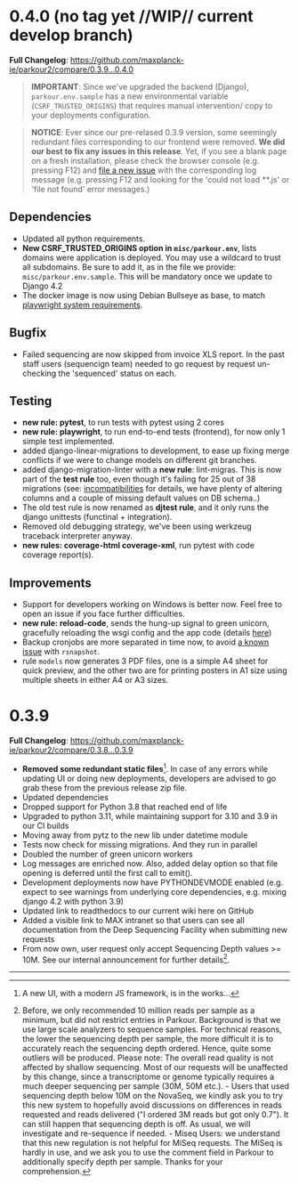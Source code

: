 <!-- ON HOLD. Requires BugFix: Updated our core dependency: **Django, to version 4.2 (LTS)**. The previous 3.2 reached end of extended support in April, although Django core team kept releasing security fixes (thanks!) -->

0.4.0 (no tag yet //WIP// current develop branch)
=====

**Full Changelog**: https://github.com/maxplanck-ie/parkour2/compare/0.3.9...0.4.0

> **IMPORTANT**: Since we've upgraded the backend (Django), `parkour.env.sample` has a new environmental variable (`CSRF_TRUSTED_ORIGINS`) that requires manual intervention/ copy to your deployments configuration.

> **NOTICE**: Ever since our pre-relased 0.3.9 version, some seemingly redundant files corresponding to our frontend were removed. **We did our best to fix any issues in this release**. Yet, if you see a blank page on a fresh installation, please check the browser console (e.g. pressing F12) and [file a new issue](https://github.com/maxplanck-ie/parkour2/issues/new) with the corresponding log message (e.g. pressing F12 and looking for the 'could not load **.js' or 'file not found' error messages.)

## Dependencies

- Updated all python requirements.
- **New CSRF_TRUSTED_ORIGINS option in `misc/parkour.env`**, lists domains were application is deployed. You may use a wildcard to trust all subdomains. Be sure to add it, as in the file we provide: `misc/parkour.env.sample`. This will be mandatory once we update to Django 4.2
- The docker image is now using Debian Bullseye as base, to match [playwright system requirements](https://playwright.dev/python/docs/intro#system-requirements).

## Bugfix

- Failed sequencing are now skipped from invoice XLS report. In the past staff users (sequencign team) needed to go request by request un-checking the 'sequenced' status on each.

## Testing

- **new rule: pytest**, to run tests with pytest using 2 cores
- **new rule: playwright**, to run end-to-end tests (frontend), for now only 1 simple test implemented.
- added django-linear-migrations to development, to ease up fixing merge conflicts if we were to change models on different git branches.
- added django-migration-linter with a **new rule**: lint-migras. This is now part of the **test rule** too, even though it's failing for 25 out of 38 migrations (see: [incompatibilities](https://github.com/3YOURMIND/django-migration-linter/blob/main/docs/incompatibilities.md) for details, we have plenty of altering columns and a couple of missing default values on DB schema..)
- The old test rule is now renamed as **djtest rule**, and it only runs the django unittests (functinal + integration).
- Removed old debugging strategy, we've been using werkzeug traceback interpreter anyway.
- **new rules: coverage-html coverage-xml**, run pytest with code coverage report(s).

## Improvements

- Support for developers working on Windows is better now. Feel free to open an issue if you face further difficulties.
- **new rule: reload-code**, sends the hung-up signal to green unicorn, gracefully reloading the wsgi config and the app code (details [here](https://docs.gunicorn.org/en/latest/signals.html#reload-the-configuration))
- Backup cronjobs are more separated in time now, to avoid [a known issue](https://serverfault.com/a/221646) with `rsnapshot`.
- rule `models` now generates 3 PDF files, one is a simple A4 sheet for quick preview, and the other two are for printing posters in A1 size using multiple sheets in either A4 or A3 sizes.


0.3.9
=====

**Full Changelog**: https://github.com/maxplanck-ie/parkour2/compare/0.3.8...0.3.9

- **Removed some redundant static files**[^1]. In case of any errors while updating UI or doing new deployments, developers are advised to go grab these from the previous release zip file.
- Updated dependencies
- Dropped support for Python 3.8 that reached end of life
- Upgraded to python 3.11, while maintaining support for 3.10 and 3.9 in our CI builds
- Moving away from pytz to the new lib under datetime module
- Tests now check for missing migrations. And they run in parallel
- Doubled the number of green unicorn workers
- Log messages are enriched now. Also, added delay option so that file opening is deferred until the first call to emit().
- Development deployments now have PYTHONDEVMODE enabled (e.g. expect to see warnings from underlying core dependencies, e.g. mixing django 4.2 with python 3.9)
- Updated link to readthedocs to our current wiki here on GitHub
- Added a visible link to MAX intranet so that users can see all documentation from the Deep Sequencing Facility when submitting new requests
- From now own, user request only accept Sequencing Depth values >= 10M. See our internal announcement for further details[^2].

---

[^1]: A new UI, with a modern JS framework, is in the works...

[^2]: Before, we only recommended 10 million reads per sample as a minimum, but did not restrict entries in Parkour. Background is that we use large scale analyzers to sequence samples. For technical reasons, the lower the sequencing depth per sample, the more difficult it is to accurately reach the sequencing depth ordered. Hence, quite some outliers will be produced. Please note: The overall read quality is not affected by shallow sequencing. Most of our requests will be unaffected by this change, since a transcriptome or genome typically requires a much deeper sequencing per sample (30M, 50M etc.). - Users that used sequencing depth below 10M on the NovaSeq, we kindly ask you to try this new system to hopefully avoid discussions on differences in reads requested and reads delivered ("I ordered 3M reads but got only 0.7"). It can still happen that sequencing depth is off. As usual, we will investigate and re-sequence if needed. - Miseq Users: we understand that this new regulation is not helpful for MiSeq requests. The MiSeq is hardly in use, and we ask you to use the comment field in Parkour to additionally specify depth per sample. Thanks for your comprehension.
